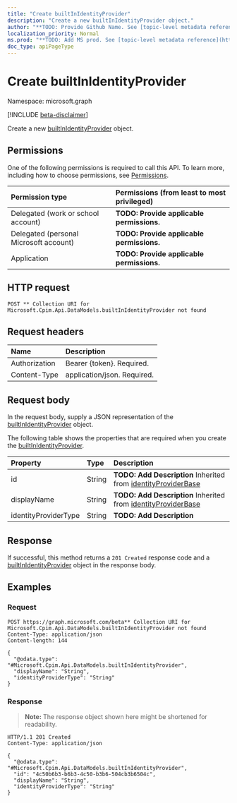 ```yaml
---
title: "Create builtInIdentityProvider"
description: "Create a new builtInIdentityProvider object."
author: "**TODO: Provide Github Name. See [topic-level metadata reference](https://msgo.azurewebsites.net/add/document/guidelines/metadata.html#topic-level-metadata)**"
localization_priority: Normal
ms.prod: "**TODO: Add MS prod. See [topic-level metadata reference](https://msgo.azurewebsites.net/add/document/guidelines/metadata.html#topic-level-metadata)**"
doc_type: apiPageType
---
```


# Create builtInIdentityProvider
Namespace: microsoft.graph

[!INCLUDE [beta-disclaimer](../../includes/beta-disclaimer.md)]

Create a new [builtInIdentityProvider](../resources/builtinidentityprovider.md) object.

## Permissions
One of the following permissions is required to call this API. To learn more, including how to choose permissions, see [Permissions](/graph/permissions-reference).

|Permission type|Permissions (from least to most privileged)|
|:---|:---|
|Delegated (work or school account)|**TODO: Provide applicable permissions.**|
|Delegated (personal Microsoft account)|**TODO: Provide applicable permissions.**|
|Application|**TODO: Provide applicable permissions.**|

## HTTP request

<!-- {
  "blockType": "ignored"
}
-->
``` http
POST ** Collection URI for Microsoft.Cpim.Api.DataModels.builtInIdentityProvider not found
```

## Request headers
|Name|Description|
|:---|:---|
|Authorization|Bearer {token}. Required.|
|Content-Type|application/json. Required.|

## Request body
In the request body, supply a JSON representation of the [builtInIdentityProvider](../resources/builtinidentityprovider.md) object.

The following table shows the properties that are required when you create the [builtInIdentityProvider](../resources/builtinidentityprovider.md).

|Property|Type|Description|
|:---|:---|:---|
|id|String|**TODO: Add Description** Inherited from [identityProviderBase](../resources/identityproviderbase.md)|
|displayName|String|**TODO: Add Description** Inherited from [identityProviderBase](../resources/identityproviderbase.md)|
|identityProviderType|String|**TODO: Add Description**|



## Response

If successful, this method returns a `201 Created` response code and a [builtInIdentityProvider](../resources/builtinidentityprovider.md) object in the response body.

## Examples

### Request
<!-- {
  "blockType": "request",
  "name": "create_builtinidentityprovider_from_"
}
-->
``` http
POST https://graph.microsoft.com/beta** Collection URI for Microsoft.Cpim.Api.DataModels.builtInIdentityProvider not found
Content-Type: application/json
Content-length: 144

{
  "@odata.type": "#Microsoft.Cpim.Api.DataModels.builtInIdentityProvider",
  "displayName": "String",
  "identityProviderType": "String"
}
```


### Response
>**Note:** The response object shown here might be shortened for readability.
<!-- {
  "blockType": "response",
  "truncated": true,
  "@odata.type": "Microsoft.Cpim.Api.DataModels.builtInIdentityProvider"
}
-->
``` http
HTTP/1.1 201 Created
Content-Type: application/json

{
  "@odata.type": "#Microsoft.Cpim.Api.DataModels.builtInIdentityProvider",
  "id": "4c50b6b3-b6b3-4c50-b3b6-504cb3b6504c",
  "displayName": "String",
  "identityProviderType": "String"
}
```

